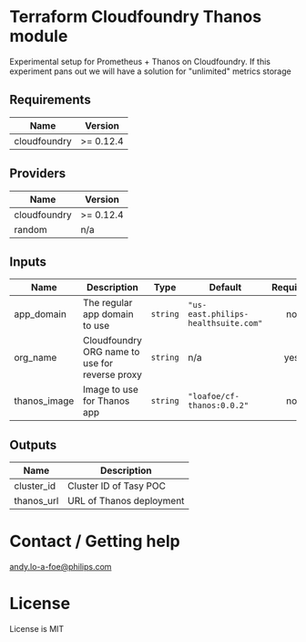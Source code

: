 # Terraform Cloudfoundry Thanos module
Experimental setup for Prometheus + Thanos on Cloudfoundry.
If this experiment pans out we will have a solution for "unlimited" metrics storage

## Requirements

| Name | Version |
|------|---------|
| cloudfoundry | >= 0.12.4 |

## Providers

| Name | Version |
|------|---------|
| cloudfoundry | >= 0.12.4 |
| random | n/a |

## Inputs

| Name | Description | Type | Default | Required |
|------|-------------|------|---------|:--------:|
| app\_domain | The regular app domain to use | `string` | `"us-east.philips-healthsuite.com"` | no |
| org\_name | Cloudfoundry ORG name to use for reverse proxy | `string` | n/a | yes |
| thanos\_image | Image to use for Thanos app | `string` | `"loafoe/cf-thanos:0.0.2"` | no |

## Outputs

| Name | Description |
|------|-------------|
| cluster\_id | Cluster ID of Tasy POC |
| thanos\_url | URL of Thanos deployment |

# Contact / Getting help
andy.lo-a-foe@philips.com

# License
License is MIT
